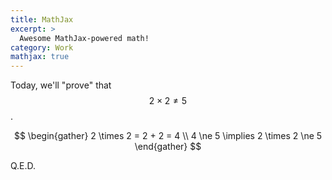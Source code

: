 ```yaml
---
title: MathJax
excerpt: >
  Awesome MathJax-powered math!
category: Work
mathjax: true
---
```

Today, we'll "prove" that $$2 \times 2 \ne 5$$.

$$
\begin{gather}
2 \times 2 = 2 + 2 = 4 \\
4 \ne 5 \implies 2 \times 2 \ne 5
\end{gather}
$$

Q.E.D.
